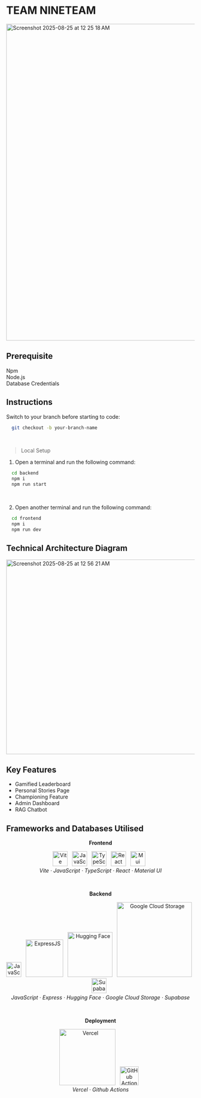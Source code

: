 # TEAM NINETEAM

<img width="1710" height="846" alt="Screenshot 2025-08-25 at 12 25 18 AM" src="https://github.com/user-attachments/assets/41892401-dbcc-44a6-a382-5c3ab80af32c" />


## Prerequisite
Npm <br>
Node.js <br>
Database Credentials <br>

## Instructions

Switch to your branch before starting to code:
```bash
  git checkout -b your-branch-name
```

<br>

> Local Setup
1. Open a terminal and run the following command:
```bash
  cd backend
  npm i
  npm run start
```
<br>

2. Open another terminal and run the following command:
```bash
  cd frontend
  npm i
  npm run dev
```

## Technical Architecture Diagram
<img width="625" height="520" alt="Screenshot 2025-08-25 at 12 56 21 AM" src="https://github.com/user-attachments/assets/b739a07e-8ac4-4667-93b4-fcfe7bf7e7f6" />

## Key Features
- Gamified Leaderboard
- Personal Stories Page
- Championing Feature
- Admin Dashboard
- RAG Chatbot

## Frameworks and Databases Utilised
<p align="center"><strong>Frontend</strong></p>
<p align="center">
<a href="https://vitejs.dev/"><img src="https://upload.wikimedia.org/wikipedia/commons/f/f1/Vitejs-logo.svg" alt="Vite" width="40"/></a>&nbsp;&nbsp;
<a href="https://developer.mozilla.org/en-US/docs/Web/JavaScript"><img src="https://upload.wikimedia.org/wikipedia/commons/6/6a/JavaScript-logo.png" alt="JavaScript" width="40"/></a>&nbsp;&nbsp;
<a href="https://www.typescriptlang.org/"><img src="https://upload.wikimedia.org/wikipedia/commons/thumb/4/4c/Typescript_logo_2020.svg/1200px-Typescript_logo_2020.svg.png" alt="TypeScript" width="40"/></a>&nbsp;&nbsp;
<a href="https://react.dev/"><img src="https://upload.wikimedia.org/wikipedia/commons/a/a7/React-icon.svg" alt="React" width="40"/></a>&nbsp;&nbsp;
<a href="https://mui.com/material-ui/"><img src="https://upload.wikimedia.org/wikipedia/commons/d/dc/Logo_material_design.svg" alt="Mui" width="40"/></a>&nbsp;&nbsp;
<br>
<i>Vite · JavaScript · TypeScript · React · Material UI</i>
</p>
<br>

<p align="center"><strong>Backend</strong></p>
<p align="center">
<a href="https://developer.mozilla.org/en-US/docs/Web/JavaScript"><img src="https://upload.wikimedia.org/wikipedia/commons/6/6a/JavaScript-logo.png" alt="JavaScript" width="40"/></a>&nbsp;&nbsp;
<a href="https://expressjs.com/"><img src="https://upload.wikimedia.org/wikipedia/commons/6/64/Expressjs.png" alt="ExpressJS" width="100"/></a>&nbsp;&nbsp;
<a href="https://expressjs.com/"><img src="https://upload.wikimedia.org/wikipedia/commons/d/d6/Hf-logo-with-title.svg" alt="Hugging Face" width="120"/></a>&nbsp;&nbsp;
<a href="https://cloud.google.com/storage/"><img src="https://upload.wikimedia.org/wikipedia/commons/5/51/Google_Cloud_logo.svg" alt="Google Cloud Storage" width="200"/></a>&nbsp;&nbsp;
<a href="https://supabase.com/"><img src="https://www.vectorlogo.zone/logos/supabase/supabase-icon.svg" alt="Supabase" width="40" /></a>&nbsp;&nbsp;
<br>
<i>JavaScript · Express · Hugging Face · Google Cloud Storage · Supabase</i>
</p>
<br>

<p align="center"><strong>Deployment</strong></p>
<p align="center">
<a href="https://vercel.com/"><img src="https://upload.wikimedia.org/wikipedia/commons/5/5e/Vercel_logo_black.svg" alt="Vercel" width="150"/></a>&nbsp;&nbsp;
<a href="https://github.com/features/actions"><img src="https://github.com/user-attachments/assets/84046b86-7745-4ddd-8c36-b39b6a9ead91" alt="GitHub Actions" width="50"/></a>&nbsp;&nbsp;
<br>
<i>Vercel · Github Actions</i>
</p> 
<br>






